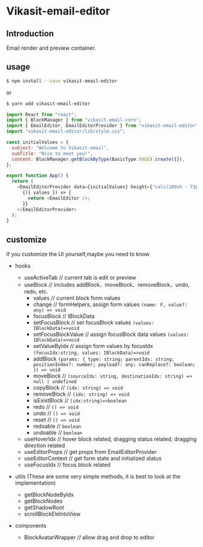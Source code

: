 # Vikasit-email-editor

## Introduction

Email render and preview container.

## usage

```sh
$ npm install --save vikasit-email-editor
```

or

```sh
$ yarn add vikasit-email-editor
```

```js
import React from "react";
import { BlockManager } from "vikasit-email-core";
import { EmailEditor, EmailEditorProvider } from "vikasit-email-editor";
import "vikasit-email-editor/lib/style.css";

const initialValues = {
  subject: "Welcome to Vikasit-email",
  subTitle: "Nice to meet you!",
  content: BlockManager.getBlockByType(BasicType.PAGE).create({}),
};

export function App() {
  return (
    <EmailEditorProvider data={initialValues} height={"calc(100vh - 72px)"}>
      {({ values }) => {
        return <EmailEditor />;
      }}
    </EmailEditorProvider>
  );
}
```

## customize

If you customize the UI yourself,maybe you need to know

- hooks

  - useActiveTab // current tab is edit or preview
  - useBlock // includes addBlock、moveBlock、removeBlock、undo, redo, etc.
    - values // current block form values
    - change // formHelpers, assign form values ```(name: F, value?: any) => void```
    - focusBlock // IBlockData
    - setFocusBlock // set focusBlock values ```(values: IBlockData)=>void```
    - setFocusBlockValue // assign focusBlock data values ```(values: IBlockData)=>void```
    - setValueByIdx // assign form values by focusIdx ```(focusIdx:string, values: IBlockData)=>void```
    - addBlock  ```(params: {
          type: string;
          parentIdx: string;
          positionIndex?: number;
          payload?: any;
          canReplace?: boolean;
        }) => void```
    - moveBlock // ```(sourceIdx: string, destinationIdx: string) => null | undefined```
    - copyBlock // ```(idx: string) => void```
    - removeBlock // ```(idx: string) => void```
    - isExistBlock // ```(idx:string)=>boolean```
    - redo // ```() => void```
    - undo // ```() => void```
    - reset // ```() => void```
    - redoable // ```boolean```
    - undoable // ```boolean```
  - useHoverIdx // hover block related, dragging status related, dragging direction related
  - useEditorProps // get props from EmailEditorProvider
  - useEditorContext // get form state and initialized status
  - useFocusIdx // focus block related

- utils (These are some very simple methods, it is best to look at the implementation)

  - getBlockNodeByIdx
  - getBlockNodes
  - getShadowRoot
  - scrollBlockEleIntoView

- components
  - BlockAvatarWrapper // allow drag and drop to editor
